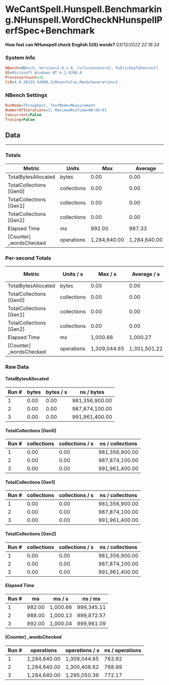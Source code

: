 ﻿# WeCantSpell.Hunspell.Benchmarking.NHunspell.WordCheckNHunspellPerfSpec+Benchmark
__How fast can NHunspell check English (US) words?__
_03/13/2022 22:18:24_
### System Info
```ini
NBench=NBench, Version=2.0.1.0, Culture=neutral, PublicKeyToken=null
OS=Microsoft Windows NT 6.2.9200.0
ProcessorCount=16
CLR=4.0.30319.42000,IsMono=False,MaxGcGeneration=2
```

### NBench Settings
```ini
RunMode=Throughput, TestMode=Measurement
NumberOfIterations=3, MaximumRunTime=00:00:01
Concurrent=False
Tracing=False
```

## Data
-------------------

### Totals
|          Metric |           Units |             Max |         Average |             Min |          StdDev |
|---------------- |---------------- |---------------- |---------------- |---------------- |---------------- |
|TotalBytesAllocated |           bytes |            0.00 |            0.00 |            0.00 |            0.00 |
|TotalCollections [Gen0] |     collections |            0.00 |            0.00 |            0.00 |            0.00 |
|TotalCollections [Gen1] |     collections |            0.00 |            0.00 |            0.00 |            0.00 |
|TotalCollections [Gen2] |     collections |            0.00 |            0.00 |            0.00 |            0.00 |
|    Elapsed Time |              ms |          992.00 |          987.33 |          982.00 |            5.03 |
|[Counter] _wordsChecked |      operations |    1,284,640.00 |    1,284,640.00 |    1,284,640.00 |            0.00 |

### Per-second Totals
|          Metric |       Units / s |         Max / s |     Average / s |         Min / s |      StdDev / s |
|---------------- |---------------- |---------------- |---------------- |---------------- |---------------- |
|TotalBytesAllocated |           bytes |            0.00 |            0.00 |            0.00 |            0.00 |
|TotalCollections [Gen0] |     collections |            0.00 |            0.00 |            0.00 |            0.00 |
|TotalCollections [Gen1] |     collections |            0.00 |            0.00 |            0.00 |            0.00 |
|TotalCollections [Gen2] |     collections |            0.00 |            0.00 |            0.00 |            0.00 |
|    Elapsed Time |              ms |        1,000.66 |        1,000.27 |        1,000.04 |            0.33 |
|[Counter] _wordsChecked |      operations |    1,309,044.65 |    1,301,501.22 |    1,295,050.39 |        7,060.82 |

### Raw Data
#### TotalBytesAllocated
|           Run # |           bytes |       bytes / s |      ns / bytes |
|---------------- |---------------- |---------------- |---------------- |
|               1 |            0.00 |            0.00 |  981,356,900.00 |
|               2 |            0.00 |            0.00 |  987,874,100.00 |
|               3 |            0.00 |            0.00 |  991,961,400.00 |

#### TotalCollections [Gen0]
|           Run # |     collections | collections / s |ns / collections |
|---------------- |---------------- |---------------- |---------------- |
|               1 |            0.00 |            0.00 |  981,356,900.00 |
|               2 |            0.00 |            0.00 |  987,874,100.00 |
|               3 |            0.00 |            0.00 |  991,961,400.00 |

#### TotalCollections [Gen1]
|           Run # |     collections | collections / s |ns / collections |
|---------------- |---------------- |---------------- |---------------- |
|               1 |            0.00 |            0.00 |  981,356,900.00 |
|               2 |            0.00 |            0.00 |  987,874,100.00 |
|               3 |            0.00 |            0.00 |  991,961,400.00 |

#### TotalCollections [Gen2]
|           Run # |     collections | collections / s |ns / collections |
|---------------- |---------------- |---------------- |---------------- |
|               1 |            0.00 |            0.00 |  981,356,900.00 |
|               2 |            0.00 |            0.00 |  987,874,100.00 |
|               3 |            0.00 |            0.00 |  991,961,400.00 |

#### Elapsed Time
|           Run # |              ms |          ms / s |         ns / ms |
|---------------- |---------------- |---------------- |---------------- |
|               1 |          982.00 |        1,000.66 |      999,345.11 |
|               2 |          988.00 |        1,000.13 |      999,872.57 |
|               3 |          992.00 |        1,000.04 |      999,961.09 |

#### [Counter] _wordsChecked
|           Run # |      operations |  operations / s | ns / operations |
|---------------- |---------------- |---------------- |---------------- |
|               1 |    1,284,640.00 |    1,309,044.65 |          763.92 |
|               2 |    1,284,640.00 |    1,300,408.62 |          768.99 |
|               3 |    1,284,640.00 |    1,295,050.39 |          772.17 |


